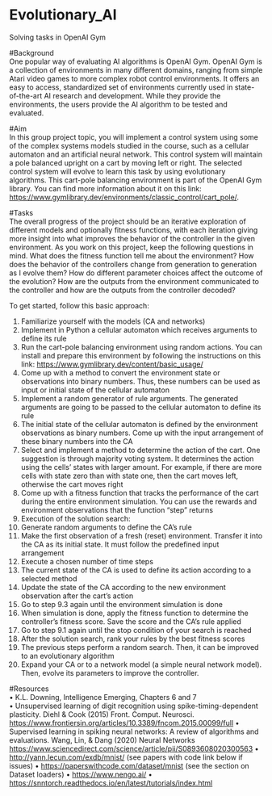 # Evolutionary_AI
Solving tasks in OpenAI Gym

 
#Background  
One  popular  way  of  evaluating  AI  algorithms  is OpenAI Gym. OpenAI Gym  is  a  collection  of 
environments in  many  different  domains,  ranging  from  simple  Atari  video  games  to  more 
complex robot control environments. It offers an easy to access, standardized set 
of environments currently used in state-of-the-art AI research and development. While they 
provide the environments, the users provide the AI algorithm to be tested and evaluated.   
 
#Aim  
In this group project topic, you will implement a control system using some of the complex 
systems  models  studied  in  the  course,  such  as a  cellular  automaton  and  an  artificial  neural 
network. This control system will maintain a pole balanced upright on a cart by moving left or 
right.  The  selected  control  system  will  evolve  to  learn  this  task  by  using  evolutionary 
algorithms. This cart-pole balancing environment is part of the OpenAI Gym library. You can 
find more information about it on this 
link: https://www.gymlibrary.dev/environments/classic_control/cart_pole/. 
  
 
#Tasks  
The overall progress of the project should be an iterative exploration of different models and 
optionally  fitness  functions,  with  each  iteration  giving  more  insight  into  what  improves  the 
behavior  of  the  controller  in  the  given  environment.  As  you  work  on  this  project,  keep  the 
following questions in mind. What does the fitness function tell me about the environment? 
How does the behavior of the controllers change from generation to generation as I 
evolve them? How do different parameter choices affect the outcome of the evolution? How 
are  the  outputs  from  the  environment  communicated  to  the  controller  and  how  are  the 
outputs from the controller decoded?  
  
To get started, follow this basic approach:  
1. Familiarize yourself with the models (CA and networks)  
2. Implement in Python a cellular automaton which receives arguments to define its rule  
3. Run  the  cart-pole  balancing  environment  using  random  actions.  You  can  install  and 
prepare this environment by following the instructions on this 
link: https://www.gymlibrary.dev/content/basic_usage/ 
4. Come up with a method to convert the environment state or observations into binary 
numbers. Thus, these numbers can be used as input or initial state of the cellular 
automaton  
5. Implement  a  random  generator  of  rule  arguments.  The  generated  arguments  are 
going to be passed to the cellular automaton to define its rule  
6. The initial state of the cellular automaton is defined by the environment observations 
as binary numbers. Come up with the input arrangement of these binary 
numbers into the CA  
7. Select and implement a method to determine the action of the cart. One suggestion is 
through majority voting system. It determines the action using the cells’ states with larger 
amount. For example, if there are more cells with state zero than with state one, then the 
cart moves left, otherwise the cart moves right  
8. Come  up  with a  fitness  function that  tracks  the  performance  of  the  cart  during  the 
entire environment simulation. You can use the rewards and environment 
observations that the function “step” returns  
9. Execution of the solution search:  
1. Generate random arguments to define the CA’s rule  
2. Make the  first observation of a  fresh (reset) environment. Transfer it into 
the CA as its initial state. It must follow the predefined input arrangement  
3. Execute a chosen number of time steps  
4. The current state of the CA is used to define its action according to a selected 
method  
5. Update  the  state  of  the  CA  according  to  the  new environment observation 
after the cart’s action  
6. Go to step 9.3 again until the environment simulation is done   
7. When simulation is done, apply the fitness function to determine the 
controller’s fitness score. Save the score and the CA’s rule applied  
8. Go to step 9.1 again until the stop condition of your search is reached  
10. After the solution search, rank your rules by the best fitness scores  
11. The previous steps perform a random search. Then, it can be improved to an 
evolutionary algorithm  
12. Expand your CA or to a network model (a simple neural network model). 
Then, evolve its parameters to improve the controller.  




#Resources   
• K.L. Downing, Intelligence Emerging, Chapters 6 and 7   
• Unsupervised learning of digit recognition using spike-timing-dependent plasticity. 
Diehl & Cook (2015) Front. Comput. Neurosci.  
https://www.frontiersin.org/articles/10.3389/fncom.2015.00099/full 
• Supervised learning in spiking neural networks: A review of algorithms and 
evaluations. Wang, Lin, & Dang (2020) Neural Networks 
https://www.sciencedirect.com/science/article/pii/S0893608020300563 
• http://yann.lecun.com/exdb/mnist/ (see papers with code link below if issues) 
• https://paperswithcode.com/dataset/mnist (see the section on Dataset loaders) 
• https://www.nengo.ai/ 
• https://snntorch.readthedocs.io/en/latest/tutorials/index.html 
